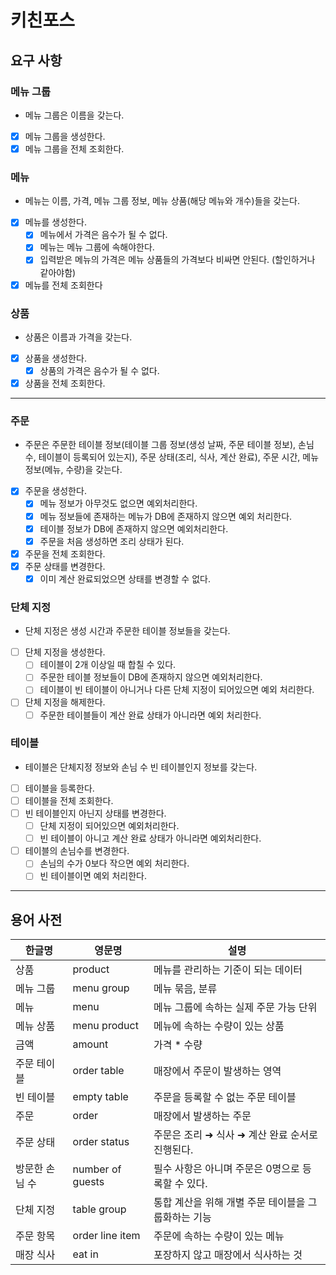 # 키친포스

## 요구 사항

### 메뉴 그룹
- 메뉴 그룹은 이름을 갖는다.
- [x] 메뉴 그룹을 생성한다.
- [x] 메뉴 그룹을 전체 조회한다.

### 메뉴
- 메뉴는 이름, 가격, 메뉴 그룹 정보, 메뉴 상품(해당 메뉴와 개수)들을 갖는다.
- [x] 메뉴를 생성한다.
  - [x] 메뉴에서 가격은 음수가 될 수 없다.
  - [x] 메뉴는 메뉴 그룹에 속해야한다.
  - [x] 입력받은 메뉴의 가격은 메뉴 상품들의 가격보다 비싸면 안된다. (할인하거나 같아야함)
- [x] 메뉴를 전체 조회한다

### 상품
- 상품은 이름과 가격을 갖는다.
- [x] 상품을 생성한다.
  - [x] 상품의 가격은 음수가 될 수 없다.
- [x] 상품을 전체 조회한다.

---

### 주문
- 주문은 주문한 테이블 정보(테이블 그룹 정보(생성 날짜, 주문 테이블 정보), 손님 수, 테이블이 등록되어 있는지), 주문 상태(조리, 식사, 계산 완료), 주문 시간, 메뉴 정보(메뉴, 수량)을 갖는다.
- [x] 주문을 생성한다.
  - [x] 메뉴 정보가 아무것도 없으면 예외처리한다.
  - [x] 메뉴 정보들에 존재하는 메뉴가 DB에 존재하지 않으면 예외 처리한다.
  - [x] 테이블 정보가 DB에 존재하지 않으면 예외처리한다.
  - [x] 주문을 처음 생성하면 조리 상태가 된다.
- [x] 주문을 전체 조회한다.
- [x] 주문 상태를 변경한다.
  - [x] 이미 계산 완료되었으면 상태를 변경할 수 없다.

### 단체 지정
- 단체 지정은 생성 시간과 주문한 테이블 정보들을 갖는다.
- [ ] 단체 지정을 생성한다.
  - [ ] 테이블이 2개 이상일 때 합칠 수 있다.
  - [ ] 주문한 테이블 정보들이 DB에 존재하지 않으면 예외처리한다.
  - [ ] 테이블이 빈 테이블이 아니거나 다른 단체 지정이 되어있으면 예외 처리한다.
- [ ] 단체 지정을 해제한다.
  - [ ] 주문한 테이블들이 계산 완료 상태가 아니라면 예외 처리한다.

### 테이블
- 테이블은 단체지정 정보와 손님 수 빈 테이블인지 정보를 갖는다.
- [ ] 테이블을 등록한다.
- [ ] 테이블을 전체 조회한다.
- [ ] 빈 테이블인지 아닌지 상태를 변경한다.
  - [ ] 단체 지정이 되어있으면 예외처리한다.
  - [ ] 빈 테이블이 아니고 계산 완료 상태가 아니라면 예외처리한다.
- [ ] 테이블의 손님수를 변경한다.
  - [ ] 손님의 수가 0보다 작으면 예외 처리한다.
  - [ ] 빈 테이블이면 예외 처리한다.

---
## 용어 사전

| 한글명 | 영문명 | 설명 |
| --- | --- | --- |
| 상품 | product | 메뉴를 관리하는 기준이 되는 데이터 |
| 메뉴 그룹 | menu group | 메뉴 묶음, 분류 |
| 메뉴 | menu | 메뉴 그룹에 속하는 실제 주문 가능 단위 |
| 메뉴 상품 | menu product | 메뉴에 속하는 수량이 있는 상품 |
| 금액 | amount | 가격 * 수량 |
| 주문 테이블 | order table | 매장에서 주문이 발생하는 영역 |
| 빈 테이블 | empty table | 주문을 등록할 수 없는 주문 테이블 |
| 주문 | order | 매장에서 발생하는 주문 |
| 주문 상태 | order status | 주문은 조리 ➜ 식사 ➜ 계산 완료 순서로 진행된다. |
| 방문한 손님 수 | number of guests | 필수 사항은 아니며 주문은 0명으로 등록할 수 있다. |
| 단체 지정 | table group | 통합 계산을 위해 개별 주문 테이블을 그룹화하는 기능 |
| 주문 항목 | order line item | 주문에 속하는 수량이 있는 메뉴 |
| 매장 식사 | eat in | 포장하지 않고 매장에서 식사하는 것 |
